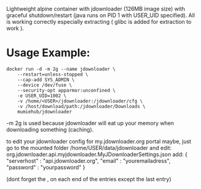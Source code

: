Lightweight alpine container with jdownloader (126MB image size) with graceful shutdown/restart (java runs on PID 1 with USER_UID specified). All is working correctly especially extracting ( glibc is added for extraction to work ).

# Usage Example:

    docker run -d -m 2g --name jdownloader \
        --restart=unless-stopped \
        --cap-add SYS_ADMIN \
        --device /dev/fuse \
        --security-opt apparmor:unconfined \
        -e USER_UID=1002 \
        -v /home/<USER>/jdownloader:/jdownloader/cfg \
        -v /host/download/path:/jdownloader/Downloads \
        mumiehub/jdownloader

-m 2g is used because jdownloader will eat up your memory when downloading something (caching).

to edit your jdownloader config for my.jdownloader.org portal maybe, just go to the mounted folder /home/USER/data/jdownloader
and edit: org.jdownloader.api.myjdownloader.MyJDownloaderSettings.json
add:
{
"serverhost" : "api.jdownloader.org",
"email" : "youremailadress",
"password" : "yourpassword"
}

(dont forget the , on each end of the entries except the last entry)

